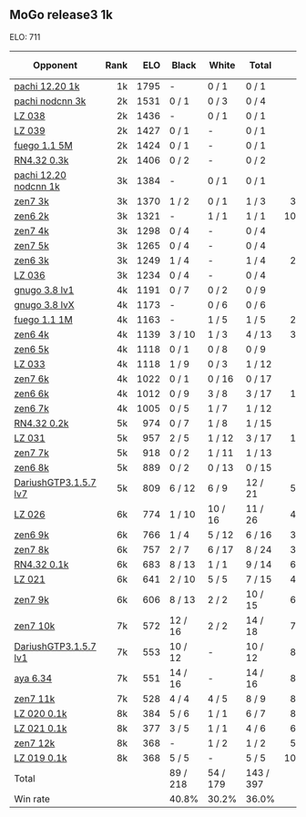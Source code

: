## MoGo release3 1k ##

ELO: 711

Opponent | Rank | ELO | Black | White | Total | Win rate
---------|-----:|----:|-------|-------|-------|-------:
[pachi 12.20 1k](pachi%2012.20%201k.md) | 1k | 1795 | - | 0 / 1 | 0 / 1 | 0.0%
[pachi nodcnn 3k](pachi%20nodcnn%203k.md) | 2k | 1531 | 0 / 1 | 0 / 3 | 0 / 4 | 0.0%
[LZ 038](LZ%20038.md) | 2k | 1436 | - | 0 / 1 | 0 / 1 | 0.0%
[LZ 039](LZ%20039.md) | 2k | 1427 | 0 / 1 | - | 0 / 1 | 0.0%
[fuego 1.1 5M](fuego%201.1%205M.md) | 2k | 1424 | 0 / 1 | - | 0 / 1 | 0.0%
[RN4.32 0.3k](RN4.32%200.3k.md) | 2k | 1406 | 0 / 2 | - | 0 / 2 | 0.0%
[pachi 12.20 nodcnn 1k](pachi%2012.20%20nodcnn%201k.md) | 3k | 1384 | - | 0 / 1 | 0 / 1 | 0.0%
[zen7 3k](zen7%203k.md) | 3k | 1370 | 1 / 2 | 0 / 1 | 1 / 3 | 33.3%
[zen6 2k](zen6%202k.md) | 3k | 1321 | - | 1 / 1 | 1 / 1 | 100.0%
[zen7 4k](zen7%204k.md) | 3k | 1298 | 0 / 4 | - | 0 / 4 | 0.0%
[zen7 5k](zen7%205k.md) | 3k | 1265 | 0 / 4 | - | 0 / 4 | 0.0%
[zen6 3k](zen6%203k.md) | 3k | 1249 | 1 / 4 | - | 1 / 4 | 25.0%
[LZ 036](LZ%20036.md) | 3k | 1234 | 0 / 4 | - | 0 / 4 | 0.0%
[gnugo 3.8 lv1](gnugo%203.8%20lv1.md) | 4k | 1191 | 0 / 7 | 0 / 2 | 0 / 9 | 0.0%
[gnugo 3.8 lvX](gnugo%203.8%20lvX.md) | 4k | 1173 | - | 0 / 6 | 0 / 6 | 0.0%
[fuego 1.1 1M](fuego%201.1%201M.md) | 4k | 1163 | - | 1 / 5 | 1 / 5 | 20.0%
[zen6 4k](zen6%204k.md) | 4k | 1139 | 3 / 10 | 1 / 3 | 4 / 13 | 30.8%
[zen6 5k](zen6%205k.md) | 4k | 1118 | 0 / 1 | 0 / 8 | 0 / 9 | 0.0%
[LZ 033](LZ%20033.md) | 4k | 1118 | 1 / 9 | 0 / 3 | 1 / 12 | 8.3%
[zen7 6k](zen7%206k.md) | 4k | 1022 | 0 / 1 | 0 / 16 | 0 / 17 | 0.0%
[zen6 6k](zen6%206k.md) | 4k | 1012 | 0 / 9 | 3 / 8 | 3 / 17 | 17.6%
[zen6 7k](zen6%207k.md) | 4k | 1005 | 0 / 5 | 1 / 7 | 1 / 12 | 8.3%
[RN4.32 0.2k](RN4.32%200.2k.md) | 5k | 974 | 0 / 7 | 1 / 8 | 1 / 15 | 6.7%
[LZ 031](LZ%20031.md) | 5k | 957 | 2 / 5 | 1 / 12 | 3 / 17 | 17.6%
[zen7 7k](zen7%207k.md) | 5k | 918 | 0 / 2 | 1 / 11 | 1 / 13 | 7.7%
[zen6 8k](zen6%208k.md) | 5k | 889 | 0 / 2 | 0 / 13 | 0 / 15 | 0.0%
[DariushGTP3.1.5.7 lv7](DariushGTP3.1.5.7%20lv7.md) | 5k | 809 | 6 / 12 | 6 / 9 | 12 / 21 | 57.1%
[LZ 026](LZ%20026.md) | 6k | 774 | 1 / 10 | 10 / 16 | 11 / 26 | 42.3%
[zen6 9k](zen6%209k.md) | 6k | 766 | 1 / 4 | 5 / 12 | 6 / 16 | 37.5%
[zen7 8k](zen7%208k.md) | 6k | 757 | 2 / 7 | 6 / 17 | 8 / 24 | 33.3%
[RN4.32 0.1k](RN4.32%200.1k.md) | 6k | 683 | 8 / 13 | 1 / 1 | 9 / 14 | 64.3%
[LZ 021](LZ%20021.md) | 6k | 641 | 2 / 10 | 5 / 5 | 7 / 15 | 46.7%
[zen7 9k](zen7%209k.md) | 6k | 606 | 8 / 13 | 2 / 2 | 10 / 15 | 66.7%
[zen7 10k](zen7%2010k.md) | 7k | 572 | 12 / 16 | 2 / 2 | 14 / 18 | 77.8%
[DariushGTP3.1.5.7 lv1](DariushGTP3.1.5.7%20lv1.md) | 7k | 553 | 10 / 12 | - | 10 / 12 | 83.3%
[aya 6.34](aya%206.34.md) | 7k | 551 | 14 / 16 | - | 14 / 16 | 87.5%
[zen7 11k](zen7%2011k.md) | 7k | 528 | 4 / 4 | 4 / 5 | 8 / 9 | 88.9%
[LZ 020 0.1k](LZ%20020%200.1k.md) | 8k | 384 | 5 / 6 | 1 / 1 | 6 / 7 | 85.7%
[LZ 021 0.1k](LZ%20021%200.1k.md) | 8k | 377 | 3 / 5 | 1 / 1 | 4 / 6 | 66.7%
[zen7 12k](zen7%2012k.md) | 8k | 368 | - | 1 / 2 | 1 / 2 | 50.0%
[LZ 019 0.1k](LZ%20019%200.1k.md) | 8k | 368 | 5 / 5 | - | 5 / 5 | 100.0%
Total | | | 89 / 218 | 54 / 179 | 143 / 397 | 
Win rate| | | 40.8% | 30.2% | 36.0% | 
